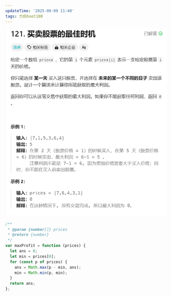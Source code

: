 ```yaml
---
updateTime: '2025-09-09 11:40'
tags: 力扣hoot100
---
```

![image-20250331023457427](./img/image-20250331023457427.png)

```javascript
/**
 * @param {number[]} prices
 * @return {number}
 */
var maxProfit = function (prices) {
  let ans = 0;
  let min = prices[0];
  for (const p of prices) {
    ans = Math.max(p - min, ans);
    min = Math.min(p, min);
  }
  return ans;
};
```
